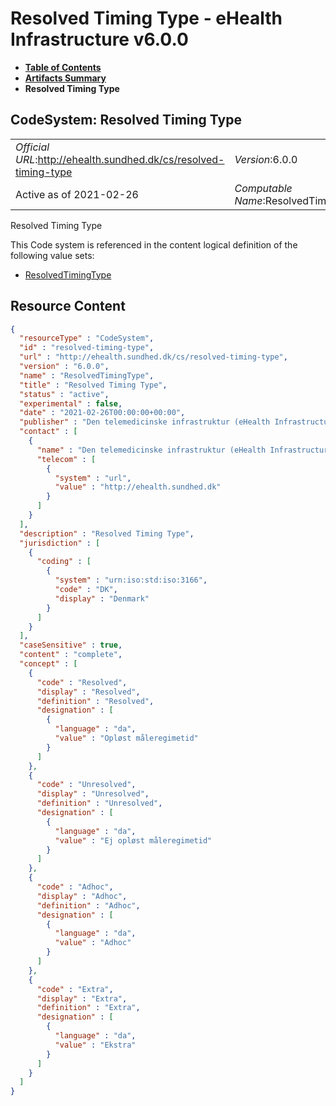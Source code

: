 # Resolved Timing Type - eHealth Infrastructure v6.0.0

* [**Table of Contents**](toc.md)
* [**Artifacts Summary**](artifacts.md)
* **Resolved Timing Type**

## CodeSystem: Resolved Timing Type 

| | |
| :--- | :--- |
| *Official URL*:http://ehealth.sundhed.dk/cs/resolved-timing-type | *Version*:6.0.0 |
| Active as of 2021-02-26 | *Computable Name*:ResolvedTimingType |

 
Resolved Timing Type 

 This Code system is referenced in the content logical definition of the following value sets: 

* [ResolvedTimingType](ValueSet-resolved-timing-type.md)



## Resource Content

```json
{
  "resourceType" : "CodeSystem",
  "id" : "resolved-timing-type",
  "url" : "http://ehealth.sundhed.dk/cs/resolved-timing-type",
  "version" : "6.0.0",
  "name" : "ResolvedTimingType",
  "title" : "Resolved Timing Type",
  "status" : "active",
  "experimental" : false,
  "date" : "2021-02-26T00:00:00+00:00",
  "publisher" : "Den telemedicinske infrastruktur (eHealth Infrastructure)",
  "contact" : [
    {
      "name" : "Den telemedicinske infrastruktur (eHealth Infrastructure)",
      "telecom" : [
        {
          "system" : "url",
          "value" : "http://ehealth.sundhed.dk"
        }
      ]
    }
  ],
  "description" : "Resolved Timing Type",
  "jurisdiction" : [
    {
      "coding" : [
        {
          "system" : "urn:iso:std:iso:3166",
          "code" : "DK",
          "display" : "Denmark"
        }
      ]
    }
  ],
  "caseSensitive" : true,
  "content" : "complete",
  "concept" : [
    {
      "code" : "Resolved",
      "display" : "Resolved",
      "definition" : "Resolved",
      "designation" : [
        {
          "language" : "da",
          "value" : "Opløst måleregimetid"
        }
      ]
    },
    {
      "code" : "Unresolved",
      "display" : "Unresolved",
      "definition" : "Unresolved",
      "designation" : [
        {
          "language" : "da",
          "value" : "Ej opløst måleregimetid"
        }
      ]
    },
    {
      "code" : "Adhoc",
      "display" : "Adhoc",
      "definition" : "Adhoc",
      "designation" : [
        {
          "language" : "da",
          "value" : "Adhoc"
        }
      ]
    },
    {
      "code" : "Extra",
      "display" : "Extra",
      "definition" : "Extra",
      "designation" : [
        {
          "language" : "da",
          "value" : "Ekstra"
        }
      ]
    }
  ]
}

```
